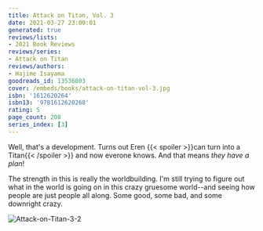 ```yaml
---
title: Attack on Titan, Vol. 3
date: 2021-03-27 23:00:01
generated: true
reviews/lists:
- 2021 Book Reviews
reviews/series:
- Attack on Titan
reviews/authors:
- Hajime Isayama
goodreads_id: 13536803
cover: /embeds/books/attack-on-titan-vol-3.jpg
isbn: '1612620264'
isbn13: '9781612620268'
rating: 5
page_count: 208
series_index: [3]
---
```

Well, that's a development. Turns out Eren  {{< spoiler >}}can turn into a Titan{{< /spoiler >}}  and now everone knows. And that means *they have a plan*!  

The strength in this is really the worldbuilding. I'm still trying to figure out what in the world is going on in this crazy gruesome world--and seeing how people are just people all along. Some good, some bad, and some downright crazy.  

<!--more-->

![Attack-on-Titan-3-2](/embeds/books/attachments/attack-on-titan-3-2.png)